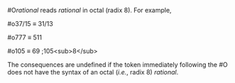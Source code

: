  

#O*rational* reads *rational* in octal (radix 8). For example, 

#o37/15 *≡* 31/13 

#o777 *≡* 511 

#o105 *≡* 69 ;105&#60;sub&#62;8&#60;/sub&#62; 

The consequences are undefined if the token immediately following the #O does not have the syntax of an octal (*i.e.*, radix 8) *rational*.  



